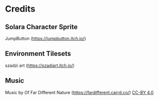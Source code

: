 # Credits

## Solara Character Sprite
JumpButton (https://jumpbutton.itch.io/)

## Environment Tilesets
szadzi art (https://szadiart.itch.io/)

## Music
Music by Of Far Different Nature (https://fardifferent.carrd.co/)
[CC-BY 4.0](https://creativecommons.org/licenses/by/4.0/)
